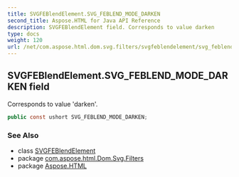 ```yaml
---
title: SVGFEBlendElement.SVG_FEBLEND_MODE_DARKEN
second_title: Aspose.HTML for Java API Reference
description: SVGFEBlendElement field. Corresponds to value darken
type: docs
weight: 120
url: /net/com.aspose.html.dom.svg.filters/svgfeblendelement/svg_feblend_mode_darken/
---
```

## SVGFEBlendElement.SVG_FEBLEND_MODE_DARKEN field

Corresponds to value 'darken'.

```java
public const ushort SVG_FEBLEND_MODE_DARKEN;
```

### See Also

* class [SVGFEBlendElement](../)
* package [com.aspose.html.Dom.Svg.Filters](../../svgfeblendelement/)
* package [Aspose.HTML](../../../)

